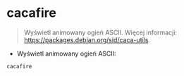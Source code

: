 # cacafire

> Wyświetl animowany ogień ASCII.
> Więcej informacji: <https://packages.debian.org/sid/caca-utils>.

- Wyświetl animowany ogień ASCII:

`cacafire`
